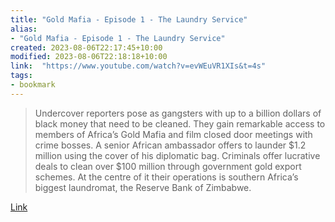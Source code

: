 ```yaml
---
title: "Gold Mafia - Episode 1 - The Laundry Service"
alias:
- "Gold Mafia - Episode 1 - The Laundry Service"
created: 2023-08-06T22:17:45+10:00
modified: 2023-08-06T22:18:18+10:00
link:  "https://www.youtube.com/watch?v=evWEuVR1XIs&t=4s"
tags:
- bookmark
---
```


> Undercover reporters pose as gangsters with up to a billion dollars of black money that need to be cleaned. They gain remarkable access to members of Africa’s Gold Mafia and film closed door meetings with crime bosses. A senior African ambassador offers to launder $1.2 million using the cover of his diplomatic bag. Criminals offer lucrative deals to clean over $100 million through government gold export schemes. At the centre of it their operations is southern Africa’s biggest laundromat, the Reserve Bank of Zimbabwe.

[Link](https://www.youtube.com/watch?v=evWEuVR1XIs&t=4s)